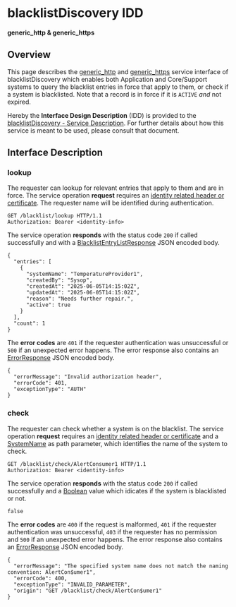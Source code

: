 # blacklistDiscovery IDD
**generic_http & generic_https**

## Overview

This page describes the [generic_http](../communication-profiles/generic-http-template.md) and [generic_https](../communication-profiles/generic-https-template.md) service interface of blacklistDiscovery which enables both Application and Core/Support systems to query the blacklist entries in force that apply to them, or check if a system is blacklisted. Note that a record is in force if it is `ACTIVE` _and_ not expired.

Hereby the **Interface Design Description** (IDD) is provided to the [blacklistDiscovery - Service Description](../../assets/sd/5_0_0/blacklistDiscovery_sd.pdf). For further details about how this service is meant to be used, please consult that document.

## Interface Description

### lookup

The requester can lookup for relevant entries that apply to them and are in force. The service operation **request** requires an [identity related header or certificate](../authentication_policy.md/#http). The requester name will be identified during authentication.

```
GET /blacklist/lookup HTTP/1.1
Authorization: Bearer <identity-info>
```
The service operation **responds** with the status code `200` if called successfully and with a [BlacklistEntryListResponse](../data-models/blacklist-entry-list-response.md) JSON encoded body.

```
{
  "entries": [
    {
      "systemName": "TemperatureProvider1",
      "createdBy": "Sysop",
      "createdAt": "2025-06-05T14:15:02Z",
      "updatedAt": "2025-06-05T14:15:02Z",
      "reason": "Needs further repair.",
      "active": true
    }
  ],
  "count": 1
}
```
The **error codes** are `401` if the requester authentication was unsuccessful or `500` if an unexpected error happens. The error response also contains an
[ErrorResponse](../data-models/error-response.md) JSON encoded body.

```
{
  "errorMessage": "Invalid authorization header",
  "errorCode": 401,
  "exceptionType": "AUTH"
}
```

### check

The requester can check whether a system is on the blacklist. The service operation **request** requires an [identity related header or certificate](../authentication_policy.md/#http) and a [SystemName](../primitives.md#systemname) as path parameter, which identifies the name of the system to check.

```
GET /blacklist/check/AlertConsumer1 HTTP/1.1
Authorization: Bearer <identity-info>
```

The service operation **responds** with the status code `200` if called successfully and a [Boolean](../primitives.md#boolean) value which idicates if the system is blacklisted or not.

```
false
```

The **error codes** are `400` if the request is malformed, `401` if the requester authentication was unsuccessful, `403` if the requester has no permission and `500` if an unexpected error happens. The error response also contains an [ErrorResponse](../data-models/error-response.md) JSON encoded body.

```
{
  "errorMessage": "The specified system name does not match the naming convention: AlertCon$umer1",
  "errorCode": 400,
  "exceptionType": "INVALID_PARAMETER",
  "origin": "GET /blacklist/check/AlertCon$umer1"
}
```